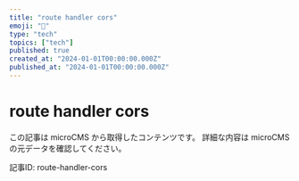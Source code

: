 ```yaml
---
title: "route handler cors"
emoji: "📝"
type: "tech"
topics: ["tech"]
published: true
created_at: "2024-01-01T00:00:00.000Z"
published_at: "2024-01-01T00:00:00.000Z"
---
```


# route handler cors

この記事は microCMS から取得したコンテンツです。
詳細な内容は microCMS の元データを確認してください。

記事ID: route-handler-cors

